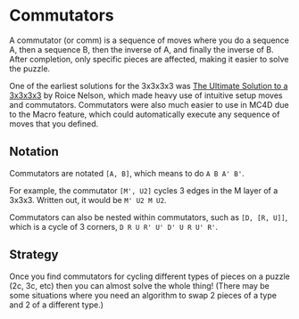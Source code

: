 # Commutators

A commutator (or comm) is a sequence of moves where you do a sequence A, then a sequence B, then the inverse of A, and finally the inverse of B. After completion, only specific pieces are affected, making it easier to solve the puzzle.

One of the earliest solutions for the 3x3x3x3 was [The Ultimate Solution to a 3x3x3x3](https://superliminal.com/cube/solution/solution.htm) by Roice Nelson, which made heavy use of intuitive setup moves and commutators. Commutators were also much easier to use in MC4D due to the Macro feature, which could automatically execute any sequence of moves that you defined.

## Notation

Commutators are notated `[A, B]`, which means to do `A B A' B'`.

For example, the commutator `[M', U2]` cycles 3 edges in the M layer of a 3x3x3. Written out, it would be `M' U2 M U2`.

Commutators can also be nested within commutators, such as `[D, [R, U]]`, which is a cycle of 3 corners, `D R U R' U' D' U R U' R'`.

## Strategy

Once you find commutators for cycling different types of pieces on a puzzle (2c, 3c, etc) then you can almost solve the whole thing! (There may be some situations where you need an algorithm to swap 2 pieces of a type and 2 of a different type.)
